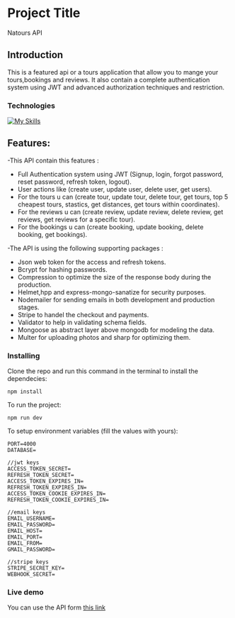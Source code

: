 # Project Title

Natours API

## Introduction

This is a featured api or a tours application that allow you to mange your tours,bookings and reviews.
It also contain a complete authentication system using JWT and advanced authorization techniques and restriction.

### Technologies

[![My Skills](https://skillicons.dev/icons?i=js,nodejs,express,mongodb,postman)](https://skillicons.dev)

## Features:

-This API contain this features :

* Full Authentication system using JWT (Signup, login, forgot password, reset password, refresh token, logout).
* User actions like (create user, update user, delete user, get users).
* For the tours u can (create tour, update tour, delete tour, get tours, top 5 cheapest tours, stastics, get distances, get tours within coordinates).
* For the reviews u can (create review, update review, delete review, get reviews, get reviews for a specific tour).
* For the bookings u can (create booking, update booking, delete booking, get bookings).
  
-The API is using the following supporting packages :

* Json web token for the access and refresh tokens.
* Bcrypt for hashing passwords.
* Compression to optimize the size of the response body during the production.
* Helmet,hpp and express-mongo-sanatize for security purposes.
* Nodemailer for sending emails in both development and production stages.
* Stripe to handel the checkout and payments.
* Validator to help in validating schema fields.
* Mongoose as abstract layer above mongodb for modeling the data.
* Multer for uploading photos and sharp for optimizing them.
  
### Installing

Clone the repo and run this command in the terminal to install the dependecies:

```
npm install
```

To run the project:

```
npm run dev
```

To setup environment variables (fill the values with yours):

```
PORT=4000
DATABASE=

//jwt keys
ACCESS_TOKEN_SECRET=
REFRESH_TOKEN_SECRET=
ACCESS_TOKEN_EXPIRES_IN=
REFRESH_TOKEN_EXPIRES_IN=
ACCESS_TOKEN_COOKIE_EXPIRES_IN=
REFRESH_TOKEN_COOKIE_EXPIRES_IN=

//email keys
EMAIL_USERNAME=
EMAIL_PASSWORD=
EMAIL_HOST=
EMAIL_PORT=     
EMAIL_FROM=
GMAIL_PASSWORD=

//stripe keys
STRIPE_SECRET_KEY=
WEBHOOK_SECRET=
```

### Live demo

You can use the API form [this link](https://natours-8o6d.onrender.com/)
